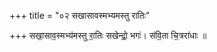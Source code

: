+++
title = "०२ सखासावस्मभ्यमस्तु रातिः"

+++
सखा॒साव॒स्मभ्य॑मस्तु रा॒तिः सखेन्द्रो॒ भगः॑। स॑वि॒ता चि॒त्ररा॑धाः ॥
